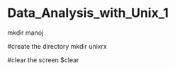 # Data_Analysis_with_Unix_1
mkdir manoj

#create the directory
mkdir unixrx

#clear the screen
$clear

